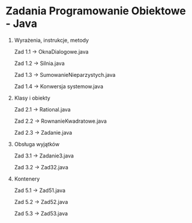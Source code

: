 # Zadania Programowanie Obiektowe - Java
1. Wyrażenia, instrukcje, metody

    Zad 1.1 -> OknaDialogowe.java

    Zad 1.2 -> Silnia.java

    Zad 1.3 -> SumowanieNieparzystych.java

    Zad 1.4 -> Konwersja systemow.java

2. Klasy i obiekty
   
    Zad 2.1 -> Rational.java

    Zad 2.2 -> RownanieKwadratowe.java

    Zad 2.3 -> Zadanie.java

3. Obsługa wyjątków

    Zad 3.1 -> Zadanie3.java
   
    Zad 3.2 -> Zad32.java

5. Kontenery

    Zad 5.1 -> Zad51.java
   
    Zad 5.2 -> Zad52.java
   
    Zad 5.3 -> Zad53.java
